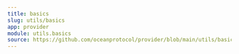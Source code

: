 ```yaml
---
title: basics
slug: utils/basics
app: provider
module: utils.basics
source: https://github.com/oceanprotocol/provider/blob/main/utils/basics.py
---
```


